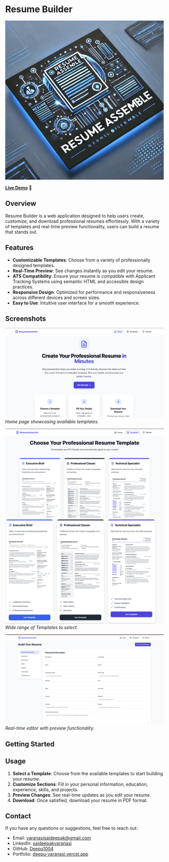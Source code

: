 # Resume Builder

![Resume Builder Logo](https://github.com/Deepu1004/Resume-Assemble-Public/blob/main/Images/ResumeBuilder.png)

**[Live Demo](https://resume-assemble.vercel.app/)** 🚀

## Overview

Resume Builder is a web application designed to help users create, customize, and download professional resumes effortlessly. With a variety of templates and real-time preview functionality, users can build a resume that stands out.

## Features

- **Customizable Templates**: Choose from a variety of professionally designed templates.
- **Real-Time Preview**: See changes instantly as you edit your resume.
- **ATS Compatibility**: Ensure your resume is compatible with Applicant Tracking Systems using semantic HTML and accessible design practices.
- **Responsive Design**: Optimized for performance and responsiveness across different devices and screen sizes.
- **Easy to Use**: Intuitive user interface for a smooth experience.

## Screenshots

![Home Page](https://github.com/Deepu1004/Resume-Assemble-Public/blob/main/Images/HomePage.png)
*Home page showcasing available templates.*

![Template Selection](https://github.com/Deepu1004/Resume-Assemble-Public/blob/main/Images/TemplateSelection.png)
![Seperate Templates](https://github.com/Deepu1004/Resume-Assemble-Public/blob/main/Images/Templates.png)
*Wide range of Templates to select.*

![Editor View](https://github.com/Deepu1004/Resume-Assemble-Public/blob/main/Images/Form.png)
*Real-time editor with preview functionality.*


## Getting Started


## Usage

1. **Select a Template**: Choose from the available templates to start building your resume.
2. **Customize Sections**: Fill in your personal information, education, experience, skills, and projects.
3. **Preview Changes**: See real-time updates as you edit your resume.
4. **Download**: Once satisfied, download your resume in PDF format.

## Contact

If you have any questions or suggestions, feel free to reach out:

- Email: [varanasisaideepak@gmail.com](mailto:varanasisaideepak@gmail.com)
- LinkedIn: [saideepakvaranasi](https://linkedin.com/in/saideepakvaranasi)
- GitHub: [Deepu1004](https://github.com/Deepu1004)
- Portfolio: [deepu-varanasi.vercel.app](https://deepu-varanasi.vercel.app)
